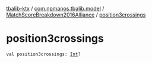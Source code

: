 [tbalib-ktx](../../index.md) / [com.npmanos.tbalib.model](../index.md) / [MatchScoreBreakdown2016Alliance](index.md) / [position3crossings](./position3crossings.md)

# position3crossings

`val position3crossings: `[`Int`](https://kotlinlang.org/api/latest/jvm/stdlib/kotlin/-int/index.html)`?`